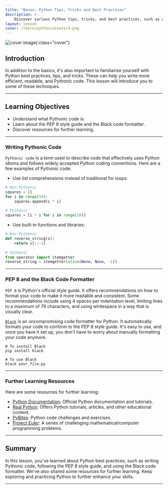 ```yaml
---
title: "Bonus: Python Tips, Tricks and Best Practices"
description: >-
    Discover various Python tips, tricks, and best practices, such as writing Pythonic code, following PEP 8 style guide, and using the Black code formatter.
layout: lesson
cover: /learn/python/assets/4.png
---
```


![cover image]({{page.cover}}){:class="cover"}

## Introduction

In addition to the basics, it's also important to familiarize yourself with Python best practices, tips, and tricks. These can help you write more efficient, readable, and Pythonic code. This lesson will introduce you to some of these techniques.

---

## Learning Objectives

- Understand what Pythonic code is.
- Learn about the PEP 8 style guide and the Black code formatter.
- Discover resources for further learning.

---

### Writing Pythonic Code

`Pythonic code` is a term used to describe code that effectively uses Python idioms and follows widely accepted Python coding conventions. Here are a few examples of Pythonic code:

- Use list comprehensions instead of traditional for loops:

```python
# Non-Pythonic
squares = []
for i in range(10):
    squares.append(i * i)
    
# Pythonic
squares = [i * i for i in range(10)]
```

- Use built-in functions and libraries:

```python
# Non-Pythonic
def reverse_string(s):
    return s[::-1]
    
# Pythonic
from operator import itemgetter
reverse_string = itemgetter(slice(None, None, -1))
```

---

### PEP 8 and the Black Code Formatter

`PEP 8` is Python's official style guide. It offers recommendations on how to format your code to make it more readable and consistent. Some recommendations include using 4 spaces per indentation level, limiting lines to a maximum of 79 characters, and using whitespace in a way that is visually clear.

[`Black`](https://black.readthedocs.io/en/stable/) is an uncompromising code formatter for Python. It automatically formats your code to conform to the PEP 8 style guide. It's easy to use, and once you have it set up, you don't have to worry about manually formatting your code anymore.

```shell
# To install Black
pip install black

# To use Black
black your_file.py
```

---

### Further Learning Resources

Here are some resources for further learning:

- [Python Documentation](https://docs.python.org/3/): Official Python documentation and tutorials.
- [Real Python](https://realpython.com/): Offers Python tutorials, articles, and other educational content.
- [PyBites](https://codechalleng.es/): Python code challenges and exercises.
- [Project Euler](https://projecteuler.net/): A series of challenging mathematical/computer programming problems.

---

## Summary

In this lesson, you've learned about Python best practices, such as writing Pythonic code, following the PEP 8 style guide, and using the Black code formatter. We've also shared some resources for further learning. Keep exploring and practicing Python to further enhance your skills.

---
